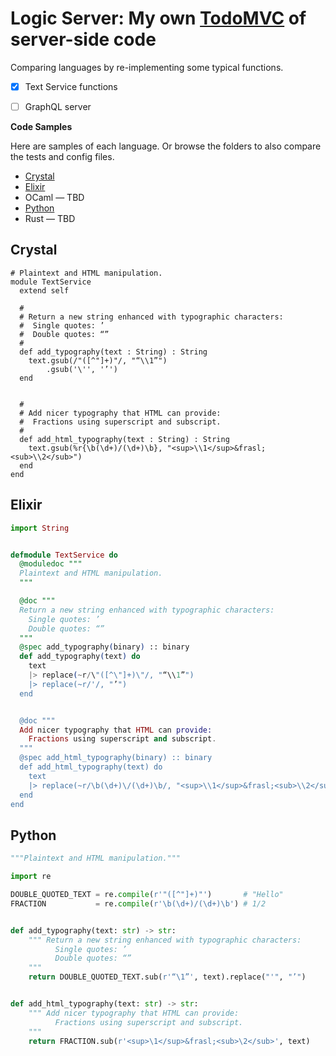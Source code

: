 # Logic Server: My own [TodoMVC](https://todomvc.com) of server-side code

Comparing languages by re-implementing some typical functions.

- [x] Text Service functions
- [ ] GraphQL server


**Code Samples**

Here are samples of each language. Or browse the folders to also compare the tests and config files.

* [Crystal](#Crystal)
* [Elixir](#Elixir)
* OCaml — TBD
* [Python](#Python)
* Rust — TBD


## Crystal

```Crystal
# Plaintext and HTML manipulation.
module TextService
  extend self

  #
  # Return a new string enhanced with typographic characters:
  #  Single quotes: ’
  #  Double quotes: “”
  #
  def add_typography(text : String) : String
    text.gsub(/"([^"]+)"/, "“\\1”")
        .gsub('\'', '’')
  end


  #
  # Add nicer typography that HTML can provide:
  #  Fractions using superscript and subscript.
  #
  def add_html_typography(text : String) : String
    text.gsub(%r{\b(\d+)/(\d+)\b}, "<sup>\\1</sup>&frasl;<sub>\\2</sub>")
  end
end
```

## Elixir

```elixir
import String


defmodule TextService do
  @moduledoc """
  Plaintext and HTML manipulation.
  """

  @doc """
  Return a new string enhanced with typographic characters:
    Single quotes: ’
    Double quotes: “”
  """
  @spec add_typography(binary) :: binary
  def add_typography(text) do
    text
    |> replace(~r/\"([^\"]+)\"/, "“\\1”")
    |> replace(~r/'/, "’")
  end


  @doc """
  Add nicer typography that HTML can provide:
    Fractions using superscript and subscript.
  """
  @spec add_html_typography(binary) :: binary
  def add_html_typography(text) do
    text
    |> replace(~r/\b(\d+)\/(\d+)\b/, "<sup>\\1</sup>&frasl;<sub>\\2</sub>")
  end
end
```

## Python

```python
"""Plaintext and HTML manipulation."""

import re

DOUBLE_QUOTED_TEXT = re.compile(r'"([^"]+)"')       # "Hello"
FRACTION           = re.compile(r'\b(\d+)/(\d+)\b') # 1/2


def add_typography(text: str) -> str:
    """ Return a new string enhanced with typographic characters:
          Single quotes: ’
          Double quotes: “”
    """
    return DOUBLE_QUOTED_TEXT.sub(r'“\1”', text).replace("'", "’")


def add_html_typography(text: str) -> str:
    """ Add nicer typography that HTML can provide:
          Fractions using superscript and subscript.
    """
    return FRACTION.sub(r'<sup>\1</sup>&frasl;<sub>\2</sub>', text)
```
